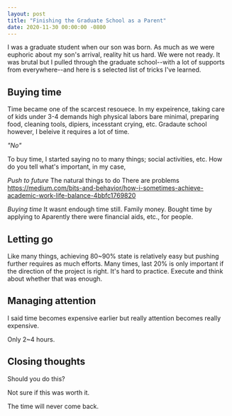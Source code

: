 ```yaml
---
layout: post
title: "Finishing the Graduate School as a Parent"
date: 2020-11-30 00:00:00 -0800
---
```


<!-- Maya & Christian and cite Max & CHristina in the other blog -->

I was a graduate student when our son was born.
As much as we were euphoric about my son's arrival, reality hit us hard.
We were not ready.
It was brutal but I pulled through the graduate school--with a lot of supports from everywhere--and here is s selected list of tricks I've learned.

## Buying time

Time became one of the scarcest resouece.
In my expeirence, taking care of kids under 3-4 demands high physical labors
bare minimal, preparing food, cleaning tools, dipiers, incesstant crying, etc.
Gradaute school 
however, I beleive it requires a lot of time.
<!-- As someone who liked to work all the time, not being able to required,  -->

_"No"_

To buy time, I started saying no to many things; social activities, etc.
How do you tell what's important, in my case,

<!-- "social acticities" -->
<!-- repetitive meetings -->
<!-- things that were "for me" -->
<!-- things that were "for me" -->

_Push to future_
The natural things to do 
There are problems 
https://medium.com/bits-and-behavior/how-i-sometimes-achieve-academic-work-life-balance-4bbfc1769820

_Buying time_
It wasnt endough time still.
Family money.
Bought time by applying to 
Aparently there were financial aids, etc., for people.

## Letting go

<!-- Related to the first and second thoughts. -->
<!-- Being okay with MVP. -->
Like many things, achieving 80~90% state is relatively easy but pushing further requires as much efforts.
Many times, last 20% is only important if the direction of the project is right.
It's hard to practice.
Execute and think about whether that was enough.
<!-- what's seemingly  -->

## Managing attention

I said time becomes expensive earlier but really attention becomes really expensive.

Only 2~4 hours.

## Closing thoughts

Should you do this?

Not sure if this was worth it.

The time will never come back.
